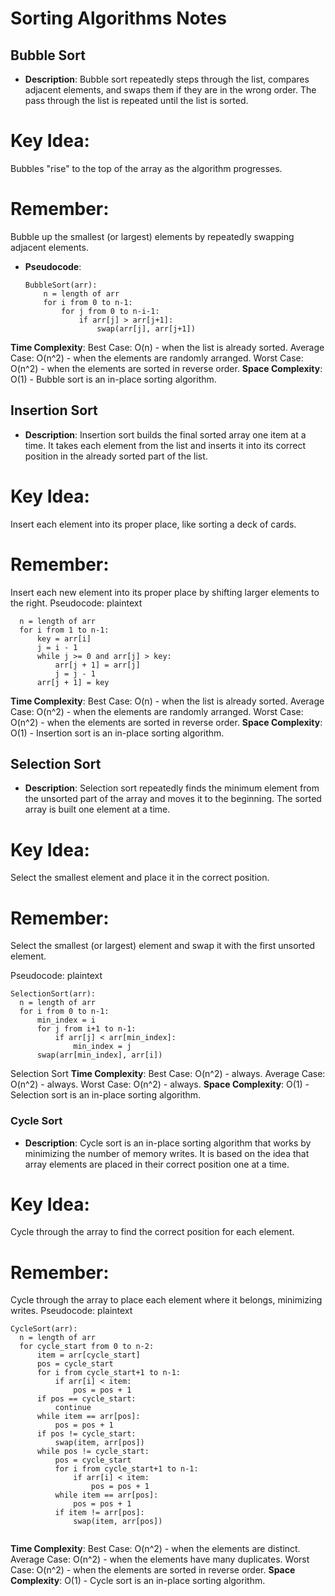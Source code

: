 # Sorting Algorithms Notes

## Bubble Sort

- **Description**: Bubble sort repeatedly steps through the list, compares adjacent elements, and swaps them if they are in the wrong order. The pass through the list is repeated until the list is sorted.

# **Key Idea**:

Bubbles "rise" to the top of the array as the algorithm progresses.

# **Remember**:

Bubble up the smallest (or largest) elements by repeatedly swapping adjacent elements.

- **Pseudocode**:
  ```plaintext
  BubbleSort(arr):
      n = length of arr
      for i from 0 to n-1:
          for j from 0 to n-i-1:
              if arr[j] > arr[j+1]:
                  swap(arr[j], arr[j+1])
  ```

**Time Complexity**:
Best Case: O(n) - when the list is already sorted.
Average Case: O(n^2) - when the elements are randomly arranged.
Worst Case: O(n^2) - when the elements are sorted in reverse order.
**Space Complexity**:
O(1) - Bubble sort is an in-place sorting algorithm.

## Insertion Sort

- **Description**: Insertion sort builds the final sorted array one item at a time. It takes each element from the list and inserts it into its correct position in the already sorted part of the list.

# **Key Idea**:

Insert each element into its proper place, like sorting a deck of cards.

# **Remember**:

Insert each new element into its proper place by shifting larger elements to the right.
Pseudocode:
plaintext

```InsertionSort(arr):
  n = length of arr
  for i from 1 to n-1:
      key = arr[i]
      j = i - 1
      while j >= 0 and arr[j] > key:
          arr[j + 1] = arr[j]
          j = j - 1
      arr[j + 1] = key

```

**Time Complexity**:
Best Case: O(n) - when the list is already sorted.
Average Case: O(n^2) - when the elements are randomly arranged.
Worst Case: O(n^2) - when the elements are sorted in reverse order.
**Space Complexity**: O(1) - Insertion sort is an in-place sorting algorithm.

## Selection Sort

- **Description**: Selection sort repeatedly finds the minimum element from the unsorted part of the array and moves it to the beginning. The sorted array is built one element at a time.

# **Key Idea**:

Select the smallest element and place it in the correct position.

# **Remember**:

Select the smallest (or largest) element and swap it with the first unsorted element.

Pseudocode:
plaintext

```
SelectionSort(arr):
  n = length of arr
  for i from 0 to n-1:
      min_index = i
      for j from i+1 to n-1:
          if arr[j] < arr[min_index]:
              min_index = j
      swap(arr[min_index], arr[i])
```

Selection Sort
**Time Complexity**:
Best Case: O(n^2) - always.
Average Case: O(n^2) - always.
Worst Case: O(n^2) - always.
**Space Complexity**: O(1) - Selection sort is an in-place sorting algorithm.

### Cycle Sort

- **Description**: Cycle sort is an in-place sorting algorithm that works by minimizing the number of memory writes. It is based on the idea that array elements are placed in their correct position one at a time.

# **Key Idea**:

Cycle through the array to find the correct position for each element.

# **Remember**:

Cycle through the array to place each element where it belongs, minimizing writes.
Pseudocode:
plaintext

```
CycleSort(arr):
  n = length of arr
  for cycle_start from 0 to n-2:
      item = arr[cycle_start]
      pos = cycle_start
      for i from cycle_start+1 to n-1:
          if arr[i] < item:
              pos = pos + 1
      if pos == cycle_start:
          continue
      while item == arr[pos]:
          pos = pos + 1
      if pos != cycle_start:
          swap(item, arr[pos])
      while pos != cycle_start:
          pos = cycle_start
          for i from cycle_start+1 to n-1:
              if arr[i] < item:
                  pos = pos + 1
          while item == arr[pos]:
              pos = pos + 1
          if item != arr[pos]:
              swap(item, arr[pos])


```

**Time Complexity**:
Best Case: O(n^2) - when the elements are distinct.
Average Case: O(n^2) - when the elements have many duplicates.
Worst Case: O(n^2) - when the elements are sorted in reverse order.
**Space Complexity**: O(1) - Cycle sort is an in-place sorting algorithm.
